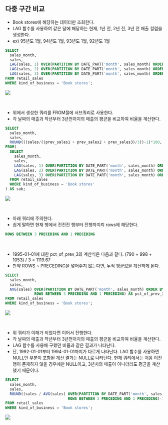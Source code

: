 ## 다중 구간 비교
- Book stores에 해당하는 데이터만 조회한다.
- LAG 함수를 사용하여 같은 달에 해당하는 현재, 1년 전, 2년 전, 3년 전 매출 컬럼을 생성한다.
- ex) 95년도 1월, 94년도 1월, 93년도 1월, 92년도 1월
```sql
SELECT
  sales_month,
  sales,
  LAG(sales, 1) OVER(PARTITION BY DATE_PART('month', sales_month) ORDER BY sales_month ASC) AS prev_sales1,
  LAG(sales, 2) OVER(PARTITION BY DATE_PART('month', sales_month) ORDER BY sales_month ASC) AS prev_sales2,
  LAG(sales, 3) OVER(PARTITION BY DATE_PART('month', sales_month) ORDER BY sales_month ASC) AS prev_sales3
FROM retail_sales
WHERE kind_of_business = 'Book stores';
```
![](https://velog.velcdn.com/images/ddoddo/post/9dfefa88-a728-451a-972b-2f1efaef8b9d/image.png)

<br>

- 위에서 생성한 쿼리를 FROM절에 서브쿼리로 사용한다.
- 각 날짜의 매출과 작년부터 3년전까지의 매출의 평균을 비교하여 비율을 계산한다.
```sql
SELECT
  sales_month,
  sales,
  ROUND(((sales/((prev_sales1 + prev_sales2 + prev_sales3)/3))-1)*100, 2) AS pct_of_3_prev
FROM(
  SELECT
    sales_month,
    sales,
    LAG(sales, 1) OVER(PARTITION BY DATE_PART('month', sales_month) ORDER BY sales_month ASC) AS prev_sales1,
    LAG(sales, 2) OVER(PARTITION BY DATE_PART('month', sales_month) ORDER BY sales_month ASC) AS prev_sales2,
    LAG(sales, 3) OVER(PARTITION BY DATE_PART('month', sales_month) ORDER BY sales_month ASC) AS prev_sales3
  FROM retail_sales
  WHERE kind_of_business = 'Book stores'
) AS sub;
```
![](https://velog.velcdn.com/images/ddoddo/post/193dad16-6394-49f2-a035-eed7e4293f09/image.png)

<br>

- 아래 쿼리에 주의한다.
- 쉽게 말하면 현재 행에서 전전전 행부터 전행까지릐 rows에 해당한다.
```sql
ROWS BETWEEN 3 PRECEDING AND 1 PRECEDING
```

<br>

- 1995-01-01에 대한 pct_of_prev_3의 계산식은 다음과 같다.
(790 + 998 + 1053) / 3 = 1119.67
- 만약 ROWS ~ PRECEDING을 넣어주지 않는다면, 누적 평균값을 계산하게 된다.
```sql
SELECT
  sales_month,
  sales,
  AVG(sales) OVER(PARTITION BY DATE_PART('month', sales_month) ORDER BY sales_month
             ROWS BETWEEN 3 PRECEDING AND 1 PRECEDING) AS pct_of_prev_3
FROM retail_sales
WHERE kind_of_business = 'Book stores';
```
![](https://velog.velcdn.com/images/ddoddo/post/981f1f06-08dd-408a-87a8-3cfe8c766f7a/image.png)

<br>

- 위 쿼리가 이해가 되었다면 이어서 진행한다.
- 각 날짜의 매출과 작년부터 3년전까지의 매출의 평균을 비교하여 비율을 계산한다.
- LAG 함수를 사용해 구했던 비율과 같은 결과가 나타난다.
- 단, 1992-01-01부터 1994-01-01까지가 다르게 나타난다.
LAG 함수를 사용하면 NULL인 부분이 포함된 계산 결과는 NULL로 나타난다. 현재 쿼리에서는 처음 이전 행이 존재하지 않을 경우에만 NULL이고, 3년치의 매출이 아니더라도 평균을 계산했기 때문이다.
```sql
SELECT
  sales_month,
  sales,
  ROUND((sales / AVG(sales) OVER(PARTITION BY DATE_PART('month', sales_month) ORDER BY sales_month
                            ROWS BETWEEN 3 PRECEDING AND 1 PRECEDING)-1)*100, 2) AS pct_of_prev_3
FROM retail_sales
WHERE kind_of_business = 'Book stores';
```
![](https://velog.velcdn.com/images/ddoddo/post/e4deb6ae-ac35-42ac-b3a7-a9f36e605958/image.png)
